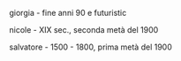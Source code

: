
giorgia - fine anni 90 e futuristic

nicole - XIX sec., seconda metà del 1900

salvatore - 1500 - 1800, prima metà del 1900
